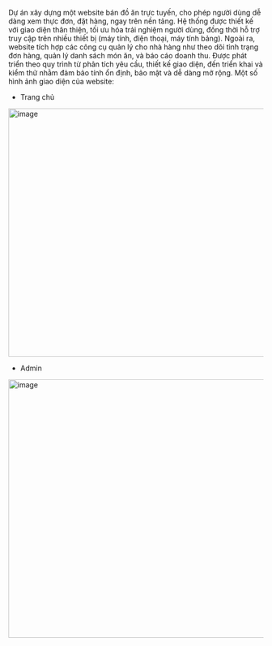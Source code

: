 Dự án xây dựng một website bán đồ ăn trực tuyến, cho phép người dùng dễ dàng xem thực đơn, đặt hàng, ngay trên nền tảng. Hệ thống được thiết kế với giao diện thân thiện, tối ưu hóa trải nghiệm người dùng, đồng thời hỗ trợ truy cập trên nhiều thiết bị (máy tính, điện thoại, máy tính bảng). Ngoài ra, website tích hợp các công cụ quản lý cho nhà hàng như theo dõi tình trạng đơn hàng, quản lý danh sách món ăn, và báo cáo doanh thu. Được phát triển theo quy trình từ phân tích yêu cầu, thiết kế giao diện, đến triển khai và kiểm thử nhằm đảm bảo tính ổn định, bảo mật và dễ dàng mở rộng.
Một số hình ảnh giao diện của website:

- Trang chủ
<img width="936" height="490" alt="image" src="https://github.com/user-attachments/assets/dba67296-cfc4-4035-b340-9cc765945f52" />

- Admin
<img width="974" height="510" alt="image" src="https://github.com/user-attachments/assets/1f4944de-2a35-4946-b0a2-6d678f41017c" />


